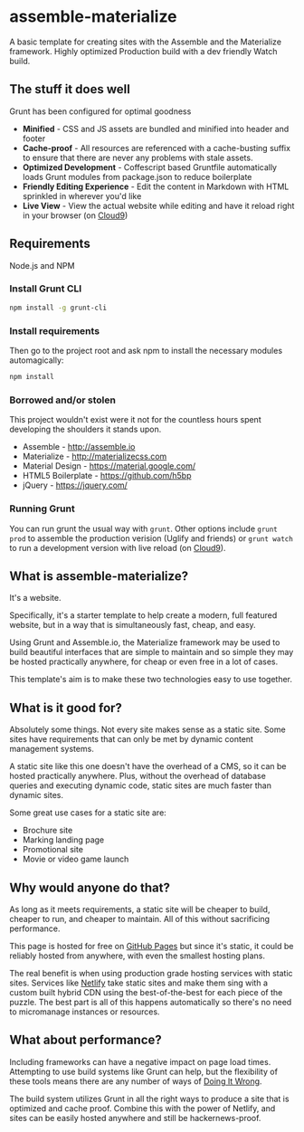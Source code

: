 # assemble-materialize
A basic template for creating sites with the Assemble and the Materialize framework. Highly optimized Production build with a dev friendly Watch build.

## The stuff it does well
Grunt has been configured for optimal goodness
* **Minified** - CSS and JS assets are bundled and minified into header and footer
* **Cache-proof** - All resources are referenced with a cache-busting suffix to ensure that there are never any problems with stale assets.
* **Optimized Development** - Coffescript based Gruntfile automatically loads Grunt modules from package.json to reduce boilerplate
* **Friendly Editing Experience** - Edit the content in Markdown with  HTML sprinkled in wherever you'd like
* **Live View** - View the actual website while editing and have it reload right in your browser (on [Cloud9](http://cloud9.io))

## Requirements

Node.js and NPM

### Install Grunt CLI

```bash
npm install -g grunt-cli
```

### Install requirements
Then go to the project root and ask npm to install the necessary modules automagically:

```bash
npm install
```

### Borrowed and/or stolen
This project wouldn't exist were it not for the countless hours spent developing 
the shoulders it stands upon.

- Assemble - http://assemble.io
- Materialize - http://materializecss.com
- Material Design - https://material.google.com/
- HTML5 Boilerplate - https://github.com/h5bp
- jQuery - https://jquery.com/

### Running Grunt

You can run grunt the usual way with ```grunt```. Other options 
include ```grunt prod``` to assemble the production verision (Uglify and friends) or
```grunt watch``` to run a development version with live reload (on [Cloud9](http://cloud9.io)).

What is assemble-materialize?
--------------------------

It's a website.

Specifically, it's a starter template to help create a modern,
full featured website, but in a way that is simultaneously fast, cheap, and easy.

Using Grunt and Assemble.io, the Materialize framework may be used to build
beautiful interfaces that are simple to maintain and so simple they may be
hosted practically anywhere, for cheap or even free in a lot of cases.

This template's aim is to make these two technologies easy to use together.

What is it good for?
-----------------------------

Absolutely some things. Not every site makes sense as a static site. Some
sites have requirements that can only be met by dynamic content management 
systems. 

A static site like this one doesn't have the overhead of a CMS, so it can be
hosted practically anywhere. Plus, without the overhead of database queries and
executing dynamic code, static sites are much faster than dynamic sites.

Some great use cases for a static site are:

- Brochure site
- Marking landing page
- Promotional site
- Movie or video game launch

Why would anyone do that?
-------------------

As long as it meets requirements, a static site will be cheaper to build,
cheaper to run, and cheaper to maintain. All of this without sacrificing 
performance. 

This page is hosted for free on [GitHub Pages](https://pages.github.com) but
since it's static, it could be reliably hosted from anywhere, with even the 
smallest hosting plans.

The real benefit is when using production grade hosting services with static
sites. Services like [Netlify](http://www.netlify.com) take static sites and
make them sing with a custom built hybrid CDN using the best-of-the-best for
each piece of the puzzle. The best part is all of this happens automatically
so there's no need to micromanage instances or resources.

What about performance?
--------------------

Including frameworks can have a negative impact on page load times. Attempting
to use build systems like Grunt can help, but the flexibility of these tools
means there are any number of ways of [Doing It Wrong](http://doingitwrong.com).

The build system utilizes Grunt in all the right ways to produce a site that is
optimized and cache proof. Combine this with the power of Netlify, and sites
can be easily hosted anywhere and still be hackernews-proof.
